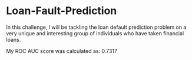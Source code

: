 # Loan-Fault-Prediction
In this challenge, I will be tackling the loan default prediction problem on a very unique and interesting group of individuals who have taken financial loans.

My ROC AUC score was calculated as: 0.7317

